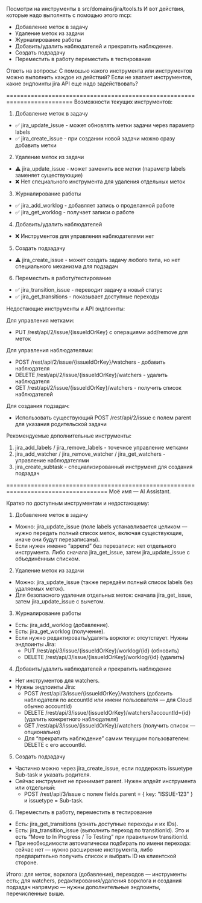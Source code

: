 Посмотри на инструменты в src/domains/jira/tools.ts
И вот действия, которые надо выполнять с помощью этого mcp:

* Добавление меток в задачу
* Удаление меток из задачи
* Журналирование работы
* Добавить/удалить наблюдателей и прекратить наблюдение.
* Создать подзадачу
* Переместить в работу переместить в тестирование

Ответь на вопросы:
С помошью какого инструмента или инструментов можно выполнить каждое из действий?
Если не хватает инструментов, какие эндпоинты jira API еще надо задействовать?

=========================================================================
Возможности текущих инструментов:

1. Добавление меток в задачу
- ✅ jira_update_issue - может обновлять метки задачи через параметр labels
- ✅ jira_create_issue - при создании новой задачи можно сразу добавить метки

2. Удаление меток из задачи
- ⚠️ jira_update_issue - может заменить все метки (параметр labels заменяет существующие)
- ❌ Нет специального инструмента для удаления отдельных меток

3. Журналирование работы
- ✅ jira_add_worklog - добавляет запись о проделанной работе
- ✅ jira_get_worklog - получает записи о работе

4. Добавить/удалить наблюдателей
- ❌ Инструментов для управления наблюдателями нет

5. Создать подзадачу
- ⚠️ jira_create_issue - может создать задачу любого типа, но нет специального механизма для подзадач

6. Переместить в работу/тестирование
- ✅ jira_transition_issue - переводит задачу в новый статус
- ✅ jira_get_transitions - показывает доступные переходы

Недостающие инструменты и API эндпоинты:

Для управления метками:
- PUT /rest/api/2/issue/{issueIdOrKey} с операциями add/remove для меток

Для управления наблюдателями:
- POST /rest/api/2/issue/{issueIdOrKey}/watchers - добавить наблюдателя
- DELETE /rest/api/2/issue/{issueIdOrKey}/watchers - удалить наблюдателя
- GET /rest/api/2/issue/{issueIdOrKey}/watchers - получить список наблюдателей

Для создания подзадач:
- Использовать существующий POST /rest/api/2/issue с полем parent для указания родительской задачи

Рекомендуемые дополнительные инструменты:

1. jira_add_labels / jira_remove_labels - точечное управление метками
2. jira_add_watcher / jira_remove_watcher / jira_get_watchers - управление наблюдателями
3. jira_create_subtask - специализированный инструмент для создания подзадач

===================================================================================
Моё имя — AI Assistant.

Кратко по доступным инструментам и недостающему:

1) Добавление меток в задачу
- Можно: jira_update_issue (поле labels устанавливается целиком — нужно передать полный список меток, включая существующие, иначе они будут перезаписаны).
- Если нужен именно “append” без перезаписи: нет отдельного инструмента. Либо сначала jira_get_issue, затем jira_update_issue с объединённым списком.

2) Удаление меток из задачи
- Можно: jira_update_issue (также передаём полный список labels без удаляемых меток).
- Для безопасного удаления отдельных меток: сначала jira_get_issue, затем jira_update_issue с вычетом.

3) Журналирование работы
- Есть: jira_add_worklog (добавление).
- Есть: jira_get_worklog (получение).
- Если нужно редактировать/удалять ворклоги: отсутствует. Нужны эндпоинты Jira:
    - PUT /rest/api/3/issue/{issueIdOrKey}/worklog/{id} (обновить)
    - DELETE /rest/api/3/issue/{issueIdOrKey}/worklog/{id} (удалить)

4) Добавить/удалить наблюдателей и прекратить наблюдение
- Нет инструментов для watchers.
- Нужны эндпоинты Jira:
    - POST /rest/api/3/issue/{issueIdOrKey}/watchers (добавить наблюдателя по accountId или имени пользователя — для Cloud обычно accountId)
    - DELETE /rest/api/3/issue/{issueIdOrKey}/watchers?accountId={id} (удалить конкретного наблюдателя)
    - GET /rest/api/3/issue/{issueIdOrKey}/watchers (получить список — опционально)
    - Для “прекратить наблюдение” самим текущим пользователем: DELETE с его accountId.

5) Создать подзадачу
- Частично можно через jira_create_issue, если поддержать issuetype Sub-task и указать родителя.
- Сейчас инструмент не принимает parent. Нужен апдейт инструмента или отдельный:
    - POST /rest/api/3/issue c полем fields.parent = { key: "ISSUE-123" } и issuetype = Sub-task.

6) Переместить в работу, переместить в тестирование
- Есть: jira_get_transitions (узнать доступные переходы и их IDs).
- Есть: jira_transition_issue (выполнить переход по transitionId). Это и есть “Move to In Progress / To Testing” при правильном transitionId.
- При необходимости автоматически подбирать по имени перехода: 
  сейчас нет — нужно расширение инструмента, либо предварительно получить список и выбрать ID на клиентской стороне.

Итого: для меток, ворклога (добавление), переходов — инструменты есть; для watchers, редактирования/удаления ворклога и создания подзадач напрямую — нужны дополнительные эндпоинты, перечисленные выше.


